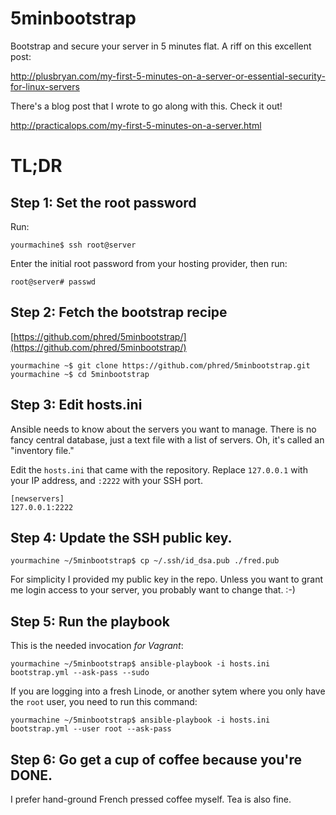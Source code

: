 5minbootstrap
=============

Bootstrap and secure your server in 5 minutes flat.  A riff on this excellent post:

http://plusbryan.com/my-first-5-minutes-on-a-server-or-essential-security-for-linux-servers


There's a blog post that I wrote to go along with this.  Check it out!

http://practicalops.com/my-first-5-minutes-on-a-server.html


TL;DR
=====

## Step 1: Set the root password

Run:

    yourmachine$ ssh root@server

Enter the initial root password from your hosting provider, then run:

	root@server# passwd


## Step 2: Fetch the bootstrap recipe

[https://github.com/phred/5minbootstrap/](https://github.com/phred/5minbootstrap/)

    yourmachine ~$ git clone https://github.com/phred/5minbootstrap.git
	yourmachine ~$ cd 5minbootstrap


## Step 3: Edit hosts.ini

Ansible needs to know about the servers you want to manage.  There is
no fancy central database, just a text file with a list of
servers.  Oh, it's called an "inventory file."

Edit the `hosts.ini` that came with the repository.  Replace
`127.0.0.1` with your IP address, and `:2222` with your SSH port.

    [newservers]
	127.0.0.1:2222
	

## Step 4: Update the SSH public key.

    yourmachine ~/5minbootstrap$ cp ~/.ssh/id_dsa.pub ./fred.pub

For simplicity I provided my public key in the repo.  Unless you want
to grant me login access to your server, you probably want to change
that. :-)


## Step 5: Run the playbook

This is the needed invocation *for Vagrant*:

    yourmachine ~/5minbootstrap$ ansible-playbook -i hosts.ini bootstrap.yml --ask-pass --sudo
	
If you are logging into a fresh Linode, or another sytem where you only have the `root` user, you need to run this command:

    yourmachine ~/5minbootstrap$ ansible-playbook -i hosts.ini bootstrap.yml --user root --ask-pass
	
## Step 6: Go get a cup of coffee because you're DONE.

I prefer hand-ground French pressed coffee myself.  Tea is also fine.

